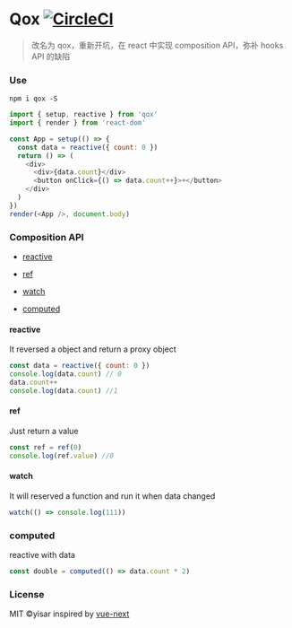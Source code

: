# Qox [![CircleCI](https://circleci.com/gh/yisar/qox.svg?style=svg)](https://circleci.com/gh/yisar/qox)

> 改名为 qox，重新开坑，在 react 中实现 composition API，弥补 hooks API 的缺陷

### Use

```shell
npm i qox -S
```

```js
import { setup, reactive } from 'qox'
import { render } from 'react-dom'

const App = setup(() => {
  const data = reactive({ count: 0 })
  return () => (
    <div>
      <div>{data.count}</div>
      <button onClick={() => data.count++}>+</button>
    </div>
  )
})
render(<App />, document.body)
```

### Composition API

- [reactive](https://github.com/yisar/qox#reactive)

- [ref](https://github.com/yisar/qox#ref)

- [watch](https://github.com/yisar/qox#watch)

- [computed](https://github.com/yisar/qox#computed)

#### reactive

It reversed a object and return a proxy object

```js
const data = reactive({ count: 0 })
console.log(data.count) // 0
data.count++
console.log(data.count) //1
```

#### ref

Just return a value

```js
const ref = ref(0)
console.log(ref.value) //0
```

#### watch

It will reserved a function and run it when data changed

```js
watch(() => console.log(111))
```

### computed

reactive with data

```js
const double = computed(() => data.count * 2)
```

### License

MIT ©yisar inspired by [vue-next](https://github.com/vuejs/vue-next)
